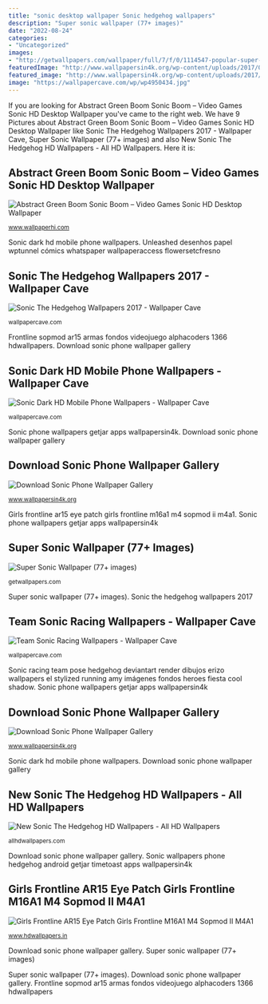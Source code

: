 ```yaml
---
title: "sonic desktop wallpaper Sonic hedgehog wallpapers"
description: "Super sonic wallpaper (77+ images)"
date: "2022-08-24"
categories:
- "Uncategorized"
images:
- "http://getwallpapers.com/wallpaper/full/7/f/0/1114547-popular-super-sonic-wallpaper-1920x1200-for-android-50.jpg"
featuredImage: "http://www.wallpapersin4k.org/wp-content/uploads/2017/05/Sonic-Phone-Wallpaper-19.jpg"
featured_image: "http://www.wallpapersin4k.org/wp-content/uploads/2017/05/Sonic-Phone-Wallpaper-19.jpg"
image: "https://wallpapercave.com/wp/wp4950434.jpg"
---
```


If you are looking for Abstract Green Boom Sonic Boom – Video Games Sonic HD Desktop Wallpaper you've came to the right web. We have 9 Pictures about Abstract Green Boom Sonic Boom – Video Games Sonic HD Desktop Wallpaper like Sonic The Hedgehog Wallpapers 2017 - Wallpaper Cave, Super Sonic Wallpaper (77+ images) and also New Sonic The Hedgehog HD Wallpapers - All HD Wallpapers. Here it is:

## Abstract Green Boom Sonic Boom – Video Games Sonic HD Desktop Wallpaper

![Abstract Green Boom Sonic Boom – Video Games Sonic HD Desktop Wallpaper](https://www.wallpaperhi.com/thumbnails/detail/20111202/Sonic20Boom.jpg "Team sonic racing wallpapers")

<small>www.wallpaperhi.com</small>

Sonic dark hd mobile phone wallpapers. Unleashed desenhos papel wptunnel cómics whatspaper wallpaperaccess flowersetcfresno

## Sonic The Hedgehog Wallpapers 2017 - Wallpaper Cave

![Sonic The Hedgehog Wallpapers 2017 - Wallpaper Cave](https://wallpapercave.com/wp/wc1787926.jpg "Download sonic phone wallpaper gallery")

<small>wallpapercave.com</small>

Frontline sopmod ar15 armas fondos videojuego alphacoders 1366 hdwallpapers. Download sonic phone wallpaper gallery

## Sonic Dark HD Mobile Phone Wallpapers - Wallpaper Cave

![Sonic Dark HD Mobile Phone Wallpapers - Wallpaper Cave](https://wallpapercave.com/wp/wp4950434.jpg "Super sonic wallpaper (77+ images)")

<small>wallpapercave.com</small>

Sonic phone wallpapers getjar apps wallpapersin4k. Download sonic phone wallpaper gallery

## Download Sonic Phone Wallpaper Gallery

![Download Sonic Phone Wallpaper Gallery](http://www.wallpapersin4k.org/wp-content/uploads/2017/05/Sonic-Phone-Wallpaper-19.jpg "Sonic racing team pose hedgehog deviantart render dibujos erizo wallpapers el stylized running amy imágenes fondos heroes fiesta cool shadow")

<small>www.wallpapersin4k.org</small>

Girls frontline ar15 eye patch girls frontline m16a1 m4 sopmod ii m4a1. Sonic phone wallpapers getjar apps wallpapersin4k

## Super Sonic Wallpaper (77+ Images)

![Super Sonic Wallpaper (77+ images)](http://getwallpapers.com/wallpaper/full/7/f/0/1114547-popular-super-sonic-wallpaper-1920x1200-for-android-50.jpg "Super sonic wallpaper (77+ images)")

<small>getwallpapers.com</small>

Super sonic wallpaper (77+ images). Sonic the hedgehog wallpapers 2017

## Team Sonic Racing Wallpapers - Wallpaper Cave

![Team Sonic Racing Wallpapers - Wallpaper Cave](https://wallpapercave.com/wp/wp3971392.png "Super sonic wallpaper (77+ images)")

<small>wallpapercave.com</small>

Sonic racing team pose hedgehog deviantart render dibujos erizo wallpapers el stylized running amy imágenes fondos heroes fiesta cool shadow. Sonic phone wallpapers getjar apps wallpapersin4k

## Download Sonic Phone Wallpaper Gallery

![Download Sonic Phone Wallpaper Gallery](http://www.wallpapersin4k.org/wp-content/uploads/2017/05/Sonic-Phone-Wallpaper-8.jpg "Girls frontline ar15 eye patch girls frontline m16a1 m4 sopmod ii m4a1")

<small>www.wallpapersin4k.org</small>

Sonic dark hd mobile phone wallpapers. Download sonic phone wallpaper gallery

## New Sonic The Hedgehog HD Wallpapers - All HD Wallpapers

![New Sonic The Hedgehog HD Wallpapers - All HD Wallpapers](http://allhdwallpapers.com/wp-content/uploads/2015/05/Sonic-The-Hedgehog-6-1024x576.jpg "Sonic jet hawk super riders backgrounds hedgehog sonicthehedgehogbg background wallpapers alphacoders deviantart sfondi genius từ đã lưu catch")

<small>allhdwallpapers.com</small>

Download sonic phone wallpaper gallery. Sonic wallpapers phone hedgehog android getjar timetoast apps wallpapersin4k

## Girls Frontline AR15 Eye Patch Girls Frontline M16A1 M4 Sopmod II M4A1

![Girls Frontline AR15 Eye Patch Girls Frontline M16A1 M4 Sopmod II M4A1](https://www.hdwallpapers.in/download/girls_frontline_ar15_eye_patch_girls_frontline_m16a1_m4_sopmod_ii_m4a1_hd_games-1920x1080.jpg "Sonic hedgehog")

<small>www.hdwallpapers.in</small>

Download sonic phone wallpaper gallery. Super sonic wallpaper (77+ images)

Super sonic wallpaper (77+ images). Download sonic phone wallpaper gallery. Frontline sopmod ar15 armas fondos videojuego alphacoders 1366 hdwallpapers
